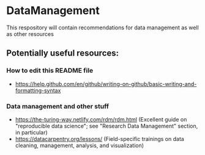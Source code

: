 # DataManagement
This respository will contain recommendations for data management as well as other resources 

## Potentially useful resources:

### How to edit this README file
- https://help.github.com/en/github/writing-on-github/basic-writing-and-formatting-syntax

### Data management and other stuff
- https://the-turing-way.netlify.com/rdm/rdm.html (Excellent guide on "reproducible data science"; see "Research Data Management" section, in particular)
- https://datacarpentry.org/lessons/ (Field-specific trainings on data cleaning, management, analysis, and visualization)


